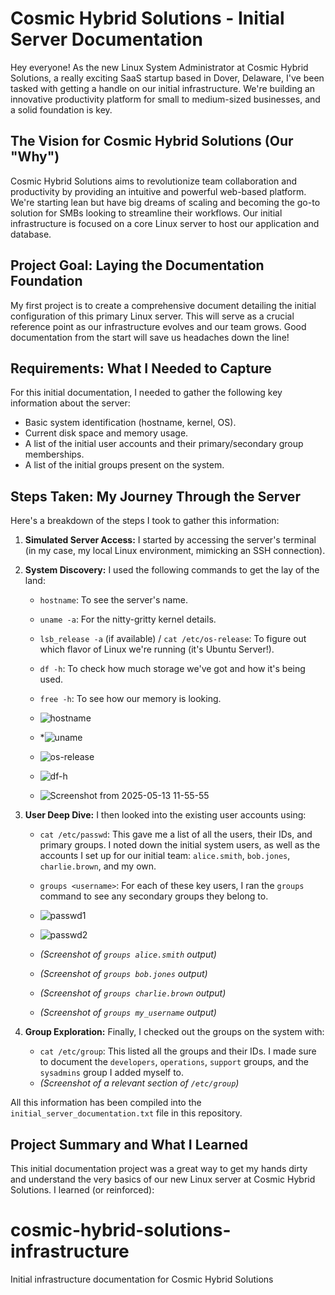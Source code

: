 # Cosmic Hybrid Solutions - Initial Server Documentation

Hey everyone! As the new Linux System Administrator at Cosmic Hybrid Solutions, a really exciting SaaS startup based in Dover, Delaware, I've been tasked with getting a handle on our initial infrastructure. We're building an innovative productivity platform for small to medium-sized businesses, and a solid foundation is key.

## The Vision for Cosmic Hybrid Solutions (Our "Why")

Cosmic Hybrid Solutions aims to revolutionize team collaboration and productivity by providing an intuitive and powerful web-based platform. We're starting lean but have big dreams of scaling and becoming the go-to solution for SMBs looking to streamline their workflows. Our initial infrastructure is focused on a core Linux server to host our application and database.

## Project Goal: Laying the Documentation Foundation

My first project is to create a comprehensive document detailing the initial configuration of this primary Linux server. This will serve as a crucial reference point as our infrastructure evolves and our team grows. Good documentation from the start will save us headaches down the line!

## Requirements: What I Needed to Capture

For this initial documentation, I needed to gather the following key information about the server:

* Basic system identification (hostname, kernel, OS).
* Current disk space and memory usage.
* A list of the initial user accounts and their primary/secondary group memberships.
* A list of the initial groups present on the system.

## Steps Taken: My Journey Through the Server

Here's a breakdown of the steps I took to gather this information:

1.  **Simulated Server Access:** I started by accessing the server's terminal (in my case, my local Linux environment, mimicking an SSH connection).
2.  **System Discovery:** I used the following commands to get the lay of the land:
    * `hostname`: To see the server's name.
    * `uname -a`: For the nitty-gritty kernel details.
    * `lsb_release -a` (if available) / `cat /etc/os-release`: To figure out which flavor of Linux we're running (it's Ubuntu Server!).
    * `df -h`: To check how much storage we've got and how it's being used.
    * `free -h`: To see how our memory is looking.
    * ![hostname](https://github.com/user-attachments/assets/1d6b15a3-bdb0-4606-97ef-16c194aa264e)

    * *![uname](https://github.com/user-attachments/assets/6d4bfb33-cd0e-4e96-bfae-384229e70199)

    * ![os-release](https://github.com/user-attachments/assets/42b97b90-aa52-4f59-8f9d-d6fc1a9e3d77)

    * ![df-h](https://github.com/user-attachments/assets/b433ddfb-1670-4104-89a4-ea791a4d950c)

    * ![Screenshot from 2025-05-13 11-55-55](https://github.com/user-attachments/assets/c9661cb1-155a-47d9-beee-4e4a2028996a)

3.  **User Deep Dive:** I then looked into the existing user accounts using:
    * `cat /etc/passwd`: This gave me a list of all the users, their IDs, and primary groups. I noted down the initial system users, as well as the accounts I set up for our initial team: `alice.smith`, `bob.jones`, `charlie.brown`, and my own.
    * `groups <username>`: For each of these key users, I ran the `groups` command to see any secondary groups they belong to.
    * ![passwd1](https://github.com/user-attachments/assets/f702bce7-9646-4433-aa7b-22e346e63b50)
    * ![passwd2](https://github.com/user-attachments/assets/980f4de1-8e42-46b8-bcd6-d2ef159fa055)


    * *(Screenshot of `groups alice.smith` output)*
    * *(Screenshot of `groups bob.jones` output)*
    * *(Screenshot of `groups charlie.brown` output)*
    * *(Screenshot of `groups my_username` output)*
4.  **Group Exploration:** Finally, I checked out the groups on the system with:
    * `cat /etc/group`: This listed all the groups and their IDs. I made sure to document the `developers`, `operations`, `support` groups, and the `sysadmins` group I added myself to.
    * *(Screenshot of a relevant section of `/etc/group`)*

All this information has been compiled into the `initial_server_documentation.txt` file in this repository.

## Project Summary and What I Learned

This initial documentation project was a great way to get my hands dirty and understand the very basics of our new Linux server at Cosmic Hybrid Solutions. I learned (or reinforced):
# cosmic-hybrid-solutions-infrastructure
Initial infrastructure documentation for Cosmic Hybrid Solutions
